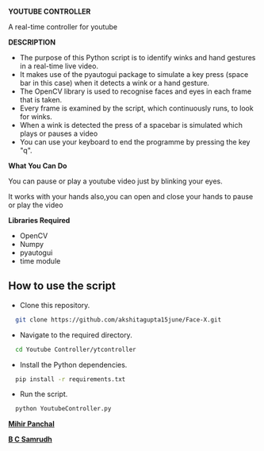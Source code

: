**YOUTUBE CONTROLLER**  

A real-time controller for youtube


**DESCRIPTION**

+ The purpose of this Python script is to identify winks and hand gestures in a real-time live video. 
+ It makes use of the pyautogui package to simulate a key press (space bar in this case) when it detects a wink or a hand gesture.
+ The OpenCV library is used to recognise faces and eyes in each frame that is taken. 
+ Every frame is examined by the script, which continuously runs, to look for winks.
+ When a wink is detected the press of a spacebar is simulated which plays or pauses a video
+ You can use your keyboard to end the programme by pressing the key "q".

**What You Can Do**

You can pause or play a youtube video just by blinking your eyes.

It works with your hands also,you can open and close your hands to pause or play the video

**Libraries Required**

+ OpenCV
+ Numpy
+ pyautogui
+ time module

## How to use the script

* Clone this repository.
```bash
  git clone https://github.com/akshitagupta15june/Face-X.git
```
* Navigate to the required directory.
```bash
  cd Youtube Controller/ytcontroller
```
* Install the Python dependencies.

```bash
  pip install -r requirements.txt
```
* Run the script.
```bash
  python YoutubeController.py
```

**[Mihir Panchal](https://www.github.com/MihirRajeshPanchal)**

**[B C Samrudh](https://www.github.com/bcsamrudh)**
